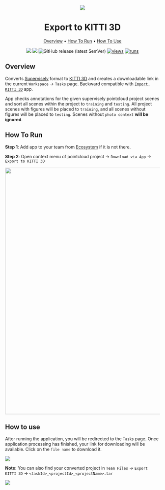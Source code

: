 <div align="center" markdown>
<img src="https://i.imgur.com/A8zjTub.png"/>

# Export to KITTI 3D

<p align="center">
  <a href="#Overview">Overview</a> •
  <a href="#How-To-Run">How To Run</a> •
  <a href="#How-To-Use">How To Use</a>
</p>
  
[![](https://img.shields.io/badge/supervisely-ecosystem-brightgreen)](https://ecosystem.supervise.ly/apps/supervisely-ecosystem/export-to-kitti-3d)
[![](https://img.shields.io/badge/slack-chat-green.svg?logo=slack)](https://supervise.ly/slack)
![GitHub release (latest SemVer)](https://img.shields.io/github/v/release/supervisely-ecosystem/export-to-kitti-3d)
[![views](https://app.supervise.ly/img/badges/views/supervisely-ecosystem/export-to-kitti-3d.png)](https://supervise.ly)
[![runs](https://app.supervise.ly/img/badges/runs/supervisely-ecosystem/export-to-kitti-3d.png)](https://supervise.ly)

</div>

## Overview
Converts [Supervisely](https://docs.supervise.ly/data-organization/00_ann_format_navi) format to [KITTI 3D](http://www.cvlibs.net/datasets/kitti/) and creates a downloadable link in the current `Workspace` -> `Tasks` page. Backward compatible with [`Import KITTI 3D`](https://github.com/supervisely-ecosystem/import-kitti-3d) app.

App checks annotations for the given supervisely pointcloud project scenes and sort all scenes within the project to `training` and `testing`. All project scenes with figures will be placed to `training`, and all scenes without figures will be placed to `testing`. Scenes without `photo context` **will be ignored**.

## How To Run 
**Step 1**: Add app to your team from [Ecosystem](https://ecosystem.supervise.ly/apps/export-to-kitti-3d) if it is not there.

**Step 2**: Open context menu of pointcloud project -> `Download via App` -> `Export to KITTI 3D` 

<img src="https://i.imgur.com/2cPINcd.png" width="800px"/>

## How to use

After running the application, you will be redirected to the `Tasks` page. Once application processing has finished, your link for downloading will be available. Click on the `file name` to download it.

<img src="https://i.imgur.com/czaTszd.png"/>

**Note:** You can also find your converted project in `Team Files` -> `Export KITTI 3D` -> `<taskId>_<projectId>_<projectName>.tar`

<img src="https://i.imgur.com/vSeLNzs.png"/>
